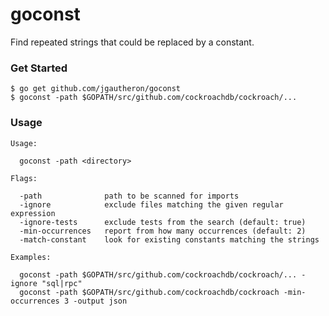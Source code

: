 # goconst

Find repeated strings that could be replaced by a constant.

### Get Started

    $ go get github.com/jgautheron/goconst
    $ goconst -path $GOPATH/src/github.com/cockroachdb/cockroach/...

### Usage

```
Usage:

  goconst -path <directory>

Flags:

  -path              path to be scanned for imports
  -ignore            exclude files matching the given regular expression
  -ignore-tests      exclude tests from the search (default: true)
  -min-occurrences   report from how many occurrences (default: 2)
  -match-constant    look for existing constants matching the strings

Examples:

  goconst -path $GOPATH/src/github.com/cockroachdb/cockroach/... -ignore "sql|rpc"
  goconst -path $GOPATH/src/github.com/cockroachdb/cockroach -min-occurrences 3 -output json
```
